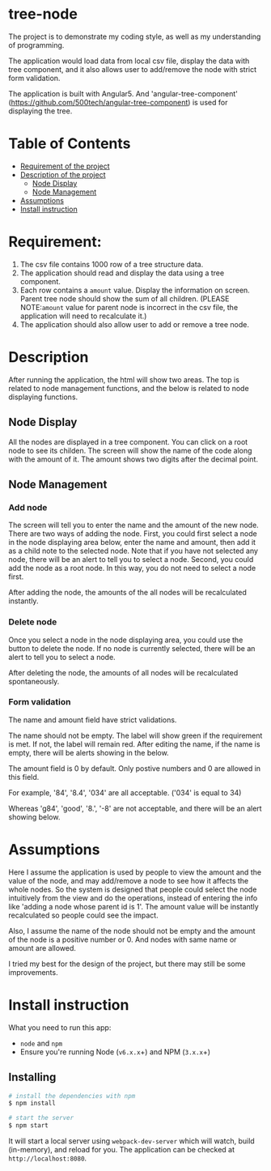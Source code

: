 # tree-node

The project is to demonstrate my coding style, as well as my understanding of programming.

The application would load data from local csv file, display the data with tree component, and it also allows user to add/remove the node with strict form validation.

The application is built with Angular5. And 'angular-tree-component' (https://github.com/500tech/angular-tree-component) is used for displaying the tree. 

# Table of Contents

* [Requirement of the project](#requirement)
* [Description of the project](#description)
  * [Node Display](#node-display)
  * [Node Management](#node-management)
* [Assumptions](#assumptions)
* [Install instruction](#install-instruction)
 
# Requirement:
1. The csv file contains 1000 row of a tree structure data.
2. The application should read and display the data using a tree component. 
3. Each row contains a `amount` value. Display the information on screen. Parent tree node should show the sum of all children. (PLEASE NOTE:`amount` value for parent node is incorrect in the csv file, the application will need to recalculate it.)
4. The application should also allow user to add or remove a tree node.

# Description

After running the application, the html will show two areas. The top is related to node management functions, and the below is related to node displaying functions.

## Node Display

All the nodes are displayed in a tree component. You can click on a root node to see its childen. The screen will show the name of the code along with the amount of it. The amount shows two digits after the decimal point.

## Node Management

### Add node

The screen will tell you to enter the name and the amount of the new node. There are two ways of adding the node. First, you could first select a node in the node displaying area below, enter the name and amount, then add it as a child note to the selected node. Note that if you have not selected any node, there will be an alert to tell you to select a node. Second, you could add the node as a root node. In this way, you do not need to select a node first.

After adding the node, the amounts of the all nodes will be recalculated instantly. 

### Delete node

Once you select a node in the node displaying area, you could use the button to delete the node. If no node is currently selected, there will be an alert to tell you to select a node. 

After deleting the node, the amounts of all nodes will be recalculated spontaneously. 

### Form validation

The name and amount field have strict validations.

The name should not be empty. The label will show green if the requirement is met. If not, the label will remain red. After editing the name, if the name is empty, there will be alerts showing in the below.

The amount field is 0 by default. Only postive numbers and 0 are allowed in this field. 

For example, '84', '8.4', '034' are all acceptable. ('034' is equal to 34)

Whereas 'g84', 'good', '8.', '-8' are not acceptable, and there will be an alert showing below.

# Assumptions

Here I assume the application is used by people to view the amount and the value of the node, and may add/remove a node to see how it affects the whole nodes. So the system is designed that people could select the node intuitively from the view and do the operations, instead of entering the info like 'adding a node whose parent id is 1'. The amount value will be instantly recalculated so people could see the impact. 

Also, I assume the name of the node should not be empty and the amount of the node is a positive number or 0. And nodes with same name or amount are allowed.

I tried my best for the design of the project, but there may still be some improvements.  

# Install instruction

What you need to run this app:
* `node` and `npm` 
* Ensure you're running Node (`v6.x.x`+) and NPM (`3.x.x`+)

## Installing

```bash
# install the dependencies with npm
$ npm install

# start the server
$ npm start
```
It will start a local server using `webpack-dev-server` which will watch, build (in-memory), and reload for you. The application can be checked at `http://localhost:8080`.














